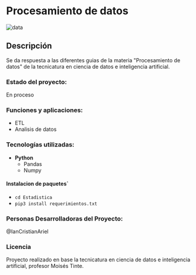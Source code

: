 # Procesamiento de datos
![data](https://raw.githubusercontent.com/ianCristianAriel/procesamiento_datos/main/bigdata.jpg)

## Descripción
Se da respuesta a las diferentes guias de la materia "Procesamiento de datos" de la tecnicatura en ciencia de datos e inteligencia artificial.

### Estado del proyecto:
En proceso

### Funciones y aplicaciones:
- ETL
- Analisis de datos

### Tecnologías utilizadas:
- **Python**
  - Pandas
  - Numpy

#### Instalacion de paquetes`
- `cd Estadistica`
- `pip3 install requerimientos.txt`
### Personas Desarrolladoras del Proyecto:
@IanCristianAriel

### Licencia
Proyecto realizado en base la tecnicatura en ciencia de datos e inteligencia artificial, profesor Moisés Tinte.


